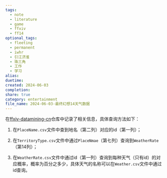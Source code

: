 ```yaml
---  
tags:  
  - note  
  - literature  
  - game  
  - ffxiv  
  - ff14  
optional_tags:  
  - fleeting  
  - permanent  
  - iwhr  
  - 引江济淮  
  - 珠三角  
  - 工作  
  - 学习  
alias:   
duetime:   
created: 2024-06-03  
completion:   
share: true  
category: entertainment  
file_name: 2024-06-03-最终幻想14天气数据  
---  
```

  
在[ffxiv-datamining-cn](https://github.com/thewakingsands/ffxiv-datamining-cn/tree/dc45aacd68d2a2f7168078d020b40df13886279a)仓库中记录了相关信息，具体查询方法如下：  
  
1. 在`PlaceName.csv`文件中查到地名（第二列）对应的id（第一列）；  
2. 在`TerritoryType.csv`文件中通过`PlaceNmae`（第七列）查询到`WeatherRate`（第14列）；  
3. 在`WeatherRate.csv`文件中通过id（第一列）查询到每种天气（只有id）的对应概率，概率为百分之多少，具体天气的名称可以在`Weather.csv`文件中通过id查询。